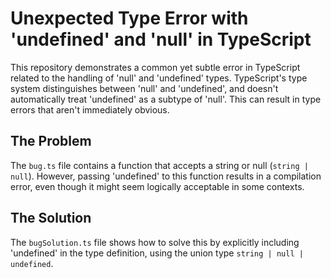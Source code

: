 # Unexpected Type Error with 'undefined' and 'null' in TypeScript

This repository demonstrates a common yet subtle error in TypeScript related to the handling of 'null' and 'undefined' types.  TypeScript's type system distinguishes between 'null' and 'undefined', and doesn't automatically treat 'undefined' as a subtype of 'null'.  This can result in type errors that aren't immediately obvious.

## The Problem

The `bug.ts` file contains a function that accepts a string or null (`string | null`). However, passing 'undefined' to this function results in a compilation error, even though it might seem logically acceptable in some contexts. 

## The Solution

The `bugSolution.ts` file shows how to solve this by explicitly including 'undefined' in the type definition, using the union type `string | null | undefined`.